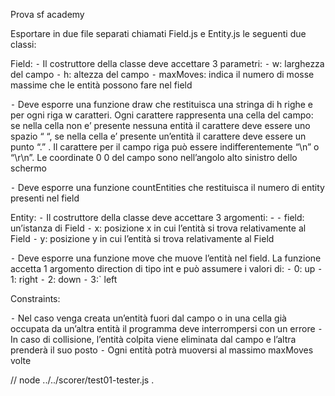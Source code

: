 Prova sf academy

Esportare  in due file separati chiamati Field.js e Entity.js le seguenti due classi:

Field:
 ⁃ Il costruttore della classe deve accettare 3 parametri:
   ⁃ w: larghezza del campo 
   ⁃ h: altezza del campo
   ⁃ maxMoves: indica il numero di mosse massime che le entità possono fare nel field
 
⁃ Deve esporre una funzione draw che restituisca una stringa di h righe e per ogni riga w caratteri. Ogni carattere rappresenta una cella del campo: se nella cella non e’ presente nessuna entità il carattere deve essere uno spazio “ “,  se nella cella e’ presente un’entità il carattere deve essere un  punto “.” . Il carattere per il campo riga può essere indifferentemente “\n” o “\r\n”. Le coordinate 0 0 del campo sono nell’angolo alto sinistro dello schermo

 ⁃ Deve esporre una funzione countEntities che restituisca il numero di entity presenti nel field

Entity:
 ⁃ Il costruttore della classe deve accettare 3 argomenti: - 
   ⁃ field: un’istanza di Field
   ⁃ x: posizione x in cui l’entità si trova relativamente al Field
   ⁃ y: posizione y in cui l’entità si trova relativamente al Field
 
⁃ Deve esporre una funzione move che muove l’entità nel field. La funzione accetta 1 argomento direction di tipo int e può assumere i valori di:
   ⁃ 0: up
   ⁃ 1: right
   ⁃ 2: down
   ⁃ 3:` left

Constraints:

 ⁃ Nel caso venga creata un’entità fuori dal campo o in una cella già occupata da un’altra entità il programma deve interrompersi con un errore
 ⁃ In caso di collisione, l’entità colpita viene eliminata dal campo e l’altra prenderà il suo posto
 ⁃ Ogni entità potrà muoversi al massimo maxMoves volte



// node ../../scorer/test01-tester.js .